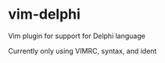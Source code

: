 # vim-delphi
Vim plugin for support for Delphi language

Currently only using VIMRC, syntax, and ident
